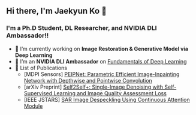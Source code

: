 ## Hi there, I'm Jaekyun Ko 👋 

### I'm a Ph.D Student, DL Researcher, and NVIDIA DLI Ambassador!!

- 🌱 I’m currently working on **Image Restoration & Generative Model via Deep Learning**
- 👯 I’m an **NVIDIA DLI Ambassador** on [Fundamentals of Deep Learning][DLI]
- 🔭 List of Publications
  * [MDPI Sensors] [PEIPNet: Parametric Efficient Image-Inpainting Network with Depthwise and Pointwise Convolution][PEIPNet]
  * [arXiv Preprint] [Self2Self+: Single-Image Denoising with Self-Supervised Learning and Image Quality Assessment Loss][Self2Self+]
  * [IEEE JSTARS] [SAR Image Despeckling Using Continuous Attention Module][SAR-CAM]

[PEIPNet]: https://www.mdpi.com/1424-8220/23/19/8313
[Self2Self+]: https://arxiv.org/abs/2307.10695
[SAR-CAM]: https://ieeexplore.ieee.org/document/9633208

[DLI]: https://www.nvidia.com/en-gb/training/instructor-directory/bio/?instructorId=0031W00002iBzo7QAC

[linkedin]: https://www.linkedin.com/in/jaekyun-ko/
[googleScholar]: https://scholar.google.com/citations?hl=en&user=NBs5cTMAAAAJ
